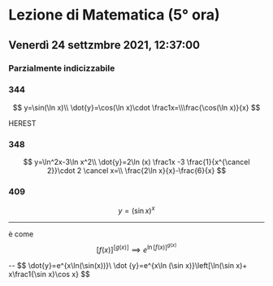 # Lezione di Matematica (5° ora)
## Venerdì 24 settzmbre 2021, 12:37:00

### Parzialmente indicizzabile

### 344
$$
y=\sin(\ln x)\\
\dot{y}=\cos(\ln x)\cdot \frac1x=\\\frac{\cos(\ln x)}{x}
$$

HEREST


### 348
$$
y=\ln^2x-3\ln x^2\\
\dot{y}=2\ln (x) \frac1x  -3 \frac{1}{x^{\cancel 2}}\cdot 2 \cancel x=\\
\frac{2\ln x}{x}-\frac{6}{x}
$$

### 409 

$$
y=(\sin x)^x
$$

---
è come 
$$
\left[f\left(x\right)\right]^{\left[g\left(x\right)\right]}\implies e^{{\ln \left[f\left(x\right)\right]}^{g\left(x\right)}}
$$

--
$$
\dot{y}=e^{x\ln(\sin(x))}\\
\dot {y}=e^{x\ln (\sin x)}\left[\ln(\sin x)+ x\frac1{\sin x}\cos x}
$$

<!--stackedit_data:
eyJoaXN0b3J5IjpbLTQyNzcwMjYzOCwxMzQ1NzgyNDc4XX0=
-->